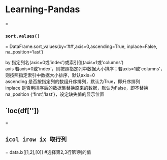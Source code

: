 # Learning-Pandas
=

### `sort.values()` <br>
=
DataFrame.sort_values(by=‘##’,axis=0,ascending=True, inplace=False, na_position=‘last’)  <br>

by	        指定列名(axis=0或’index’)或索引值(axis=1或’columns’) <br>
axis	      若axis=0或’index’，则按照指定列中数据大小排序；若axis=1或’columns’，则按照指定索引中数据大小排序，默认axis=0 <br>
ascending	  是否按指定列的数组升序排列，默认为True，即升序排列 <br>
inplace	    是否用排序后的数据集替换原来的数据，默认为False，即不替换 <br>
na_position	{‘first’,‘last’}，设定缺失值的显示位置 <br>


## `loc(df[''])<br>
=

## `icol irow ix 取行列` <br>
=
data.ix[[1,2],[0]]   #选择第2,3行第1列的值
